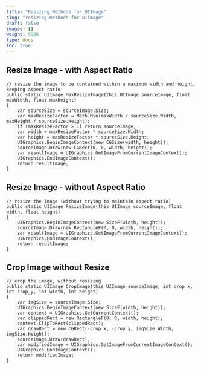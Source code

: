 ```yaml
---
title: "Resizing Methods for UIImage"
slug: "resizing-methods-for-uiimage"
draft: false
images: []
weight: 9906
type: docs
toc: true
---
```


## Resize Image - with Aspect Ratio
<!-- language: c# -->

    // resize the image to be contained within a maximum width and height, keeping aspect ratio
    public static UIImage MaxResizeImage(this UIImage sourceImage, float maxWidth, float maxHeight)
    {
        var sourceSize = sourceImage.Size;
        var maxResizeFactor = Math.Min(maxWidth / sourceSize.Width, maxHeight / sourceSize.Height);
        if (maxResizeFactor > 1) return sourceImage;
        var width = maxResizeFactor * sourceSize.Width;
        var height = maxResizeFactor * sourceSize.Height;
        UIGraphics.BeginImageContext(new CGSize(width, height));
        sourceImage.Draw(new CGRect(0, 0, width, height));
        var resultImage = UIGraphics.GetImageFromCurrentImageContext();
        UIGraphics.EndImageContext();
        return resultImage;
    }

## Resize Image - without Aspect Ratio
<!-- language: c# -->

    // resize the image (without trying to maintain aspect ratio)
    public static UIImage ResizeImage(this UIImage sourceImage, float width, float height)
    {
        UIGraphics.BeginImageContext(new SizeF(width, height));
        sourceImage.Draw(new RectangleF(0, 0, width, height));
        var resultImage = UIGraphics.GetImageFromCurrentImageContext();
        UIGraphics.EndImageContext();
        return resultImage;
    }

## Crop Image without Resize
<!-- language-all: c# -->

    // crop the image, without resizing
    public static UIImage CropImage(this UIImage sourceImage, int crop_x, int crop_y, int width, int height)
    {
        var imgSize = sourceImage.Size;
        UIGraphics.BeginImageContext(new SizeF(width, height));
        var context = UIGraphics.GetCurrentContext();
        var clippedRect = new RectangleF(0, 0, width, height);
        context.ClipToRect(clippedRect);
        var drawRect = new CGRect(-crop_x, -crop_y, imgSize.Width, imgSize.Height);
        sourceImage.Draw(drawRect);
        var modifiedImage = UIGraphics.GetImageFromCurrentImageContext();
        UIGraphics.EndImageContext();
        return modifiedImage;
    }


